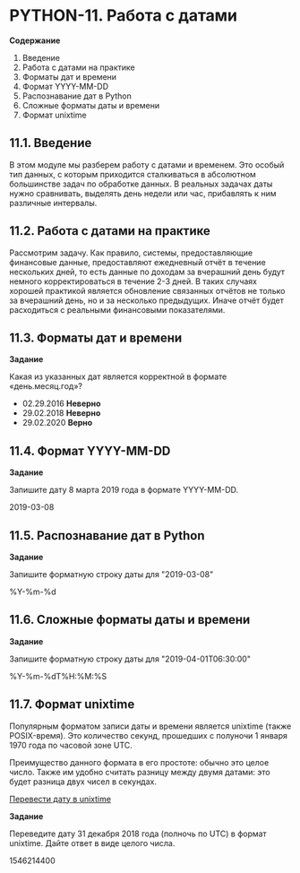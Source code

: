 # PYTHON-11. Работа с датами

**Содержание**

1. Введение
1. Работа с датами на практике
1. Форматы дат и времени
1. Формат YYYY-MM-DD
1. Распознавание дат в Python
1. Сложные форматы даты и времени
1. Формат unixtime


## 11.1. Введение
В этом модуле мы разберем работу с датами и временем.
Это особый тип данных, с которым приходится сталкиваться в абсолютном большинстве задач по обработке данных.
В реальных задачах даты нужно сравнивать, выделять день недели или час, прибавлять к ним различные интервалы.


## 11.2. Работа с датами на практике
Рассмотрим задачу.
Как правило, системы, предоставляющие финансовые данные, предоставляют ежедневный отчёт в течение нескольких дней,
то есть данные по доходам за вчерашний день будут немного корректироваться в течение 2-3 дней.
В таких случаях хорошей практикой является обновление связанных отчётов не только за вчерашний день,
но и за несколько предыдущих. Иначе отчёт будет расходиться с реальными финансовыми показателями.


## 11.3. Форматы дат и времени

**Задание**

Какая из указанных дат является корректной в формате «день.месяц.год»?

- 02.29.2016 **Неверно**
- 29.02.2018 **Неверно**
- 29.02.2020 **Верно**


## 11.4. Формат YYYY-MM-DD

**Задание**

Запишите дату 8 марта 2019 года в формате YYYY-MM-DD.

2019-03-08


## 11.5. Распознавание дат в Python

**Задание**

Запишите форматную строку даты для "2019-03-08"

%Y-%m-%d


## 11.6. Сложные форматы даты и времени

**Задание**

Запишите форматную строку даты для "2019-04-01T06:30:00"

%Y-%m-%dT%H:%M:%S


## 11.7. Формат unixtime
Популярным форматом записи даты и времени является unixtime (также POSIX-время).
Это количество секунд, прошедших с полуночи 1 января 1970 года по часовой зоне UTC.

Преимущество данного формата в его простоте: обычно это целое число.
Также им удобно считать разницу между двумя датами: это будет разница двух чисел в секундах.

[Перевести дату в unixtime](https://www.onlineconversion.com/unix_time.htm)

**Задание**

Переведите дату 31 декабря 2018 года (полночь по UTC) в формат unixtime. Дайте ответ в виде целого числа.

1546214400
